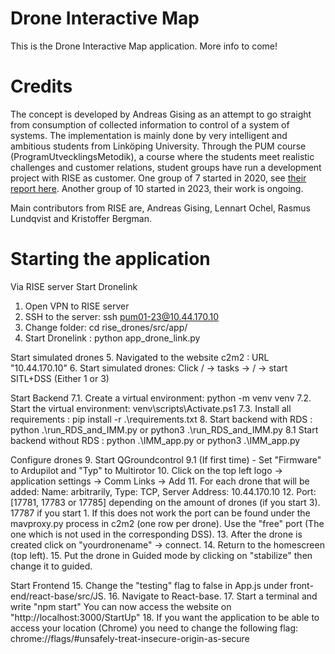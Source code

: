 # Drone Interactive Map
This is the Drone Interactive Map application. More info to come!

# Credits
The concept is developed by Andreas Gising as an attempt to go straight from consumption of collected information to control of a system of systems.
The implementation is mainly done by very intelligent and ambitious students from Linköping University. Through the PUM course (ProgramUtvecklingsMetodik), a course where the students meet realistic challenges and customer relations, student groups have run a development project with RISE as customer.
One group of 7 started in 2020, see [their report here](http://www.diva-portal.org/smash/record.jsf?pid=diva2:1444831).
Another group of 10 started in 2023, their work is ongoing.

Main contributors from RISE are, Andreas Gising, Lennart Ochel, Rasmus Lundqvist and Kristoffer Bergman.

# Starting the application

Via RISE server 
Start Dronelink
1. Open VPN to RISE server
2. SSH to the server: ssh pum01-23@10.44.170.10
3. Change folder:  cd rise_drones/src/app/
4. Start Dronelink : python app_drone_link.py

Start simulated drones
5. Navigated to the website c2m2 : URL "10.44.170.10" 
6. Start simulated drones:  Click / -> tasks -> / -> start SITL+DSS (Either 1 or 3)

Start Backend
7.1. Create a virtual environment: python -m venv venv
7.2. Start the virtual environment: venv\scripts\Activate.ps1
7.3. Install all requirements : pip install -r .\requirements.txt
8. Start backend with RDS : python .\run_RDS_and_IMM.py or python3 .\run_RDS_and_IMM.py
8.1 Start backend without RDS : python .\IMM_app.py or python3 .\IMM_app.py

Configure drones
9. Start QGroundcontrol
9.1 (If first time) - Set "Firmware" to Ardupilot and "Typ" to Multirotor
10. Click on the top left logo -> application settings -> Comm Links -> Add
11. For each drone that will be added: Name: arbitrarily, Type: TCP, Server Address: 10.44.170.10
12. Port: [17781, 17783 or 17785] depending on the amount of drones (if you start 3). 17787 if you start 1.
If this does not work the port can be found under the mavproxy.py process in c2m2 (one row per drone). Use the "free" port (The one which is not used in the corresponding DSS).
13. After the drone is created click on "yourdronename" -> connect.
14. Return to the homescreen (top left).
15. Put the drone in Guided mode by clicking on "stabilize" then change it to guided.

Start Frontend
15. Change the "testing" flag to false in App.js under front-end/react-base/src/JS.
16. Navigate to React-base.
17. Start a terminal and write "npm start"
You can now access the website on "http://localhost:3000/StartUp"
18. If you want the application to be able to access your location (Chrome) you need to change the following flag: chrome://flags/#unsafely-treat-insecure-origin-as-secure